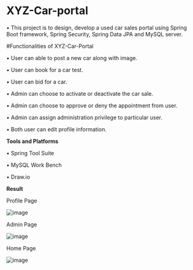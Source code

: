# XYZ-Car-portal
  • This project is to design, develop a used car sales portal using Spring Boot framework, Spring Security, Spring Data JPA and MySQL server.

#Functionalities of XYZ-Car-Portal

• User can able to post a new car along with image.

• User can book for a car test.

• User can bid for a car.

• Admin can choose to activate or deactivate the car sale.

• Admin can choose to approve or deny the appointment from user.

• Admin can assign administration privilege to particular user.

• Both user can edit profile information.


****Tools and Platforms****

•	Spring Tool Suite

•	MySQL Work Bench

•	Draw.io


**Result**

Profile Page

![image](https://github.com/racoma123/XYZ-Car-portal/assets/137740654/c33616c9-54ac-4174-875a-cfcd53315793)

Admin Page

![image](https://github.com/racoma123/XYZ-Car-portal/assets/137740654/6634adc7-f228-41e5-8fa6-19a0f1e5cfb5)

Home Page

![image](https://github.com/racoma123/XYZ-Car-portal/assets/137740654/363860ba-6260-4b64-bfea-ce110cb5bf13)

